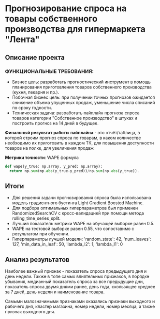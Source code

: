 # Прогнозирование спроса на товары собственного производства для гипермаркета "Лента"
## Описание проекта

### ФУНКЦИОНАЛЬНЫЕ ТРЕБОВАНИЯ:

- Бизнес цель: разработать прогностический инструмент в помощь планирования приготовления товаров собственного производства (кухня, пекарня и пр.).
- Побочная бизнес цель: при получении точных прогнозов ожидается снижение объема упущенных продаж, уменьшение числа списаний по сроку годности.
- Техническая задача: разработать пайплайн прогноза спроса товаров категории "Собственное производство" в штуках и построить прогноз на 14 дней в будущее.

**Финальный результат работы пайплайна** - это отчёт/таблица, в которой строим прогноз спроса по товарам, в каком количестве необходимо их приготовить в каждом ТК, для повышения доступности товаров на полке, для увеличения продаж

**Метрики точности**: WAPE формула 
```python
def wape(y_true: np.array, y_pred: np.array):
  return np.sum(np.abs(y_true-y_pred))/np.sum(np.abs(y_true)).
```
## Итоги
* Для решения задачи прогнозирования спроса была использована модель градиентного
бустинга Light Gradient Boosted Machine.
* Для подбора оптимальных гиперпараметров был применен RandomizedSearchCV с кросс-валидацией при помощи метода rolling_time_series_split.
* Лучший показатель метрики WAPE на обучащей выборке равен 0.5.
* WAPE на тестовой выборке равен 0.55, что сопоставимо с результатом при обучении.
* Гиперпараметры лучшей модели:
'random_state': 42,
 'num_leaves': 127,
 'min_data_in_leaf': 50,
 'lambda_l2': 1,
 'lambda_l1': 0

## Анализ результатов
Наиболее важный признак - показатель спроса предыдущего дня и день недели. Также в топе самых влиятельных признаков, в порядке убывания, медианный показатель спроса за все предыдущие дни, показатель спроса двумя днями ранее, день года, скользящее среднее за 7 дней, день недели и наименование товара.

Самыми малозначимыми признаками оказались признаки выходного и рабочего дня, кластер магазина, номер недели, номер месяца, а также признак выходного дня.
